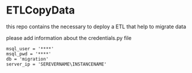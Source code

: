 # ETLCopyData
this repo contains the necessary to deploy a ETL that help to migrate data

please add information about the credentials.py file 
```
msql_user = '****'
msql_pwd = '****'
db = 'migration'
server_ip = 'SEREVERNAME\INSTANCENAME'
```